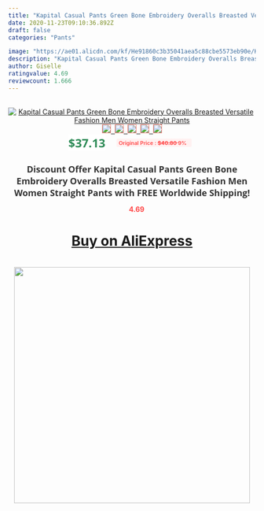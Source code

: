```yaml
---
title: "Kapital Casual Pants Green Bone Embroidery Overalls Breasted Versatile Fashion Men Women Straight Pants"
date: 2020-11-23T09:10:36.892Z
draft: false
categories: "Pants"

image: "https://ae01.alicdn.com/kf/He91860c3b35041aea5c88cbe5573eb90e/Kapital-Casual-Pants-Green-Bone-Embroidery-Overalls-Breasted-Versatile-Fashion-Men-Women-Straight-Pants.jpg"
description: "Kapital Casual Pants Green Bone Embroidery Overalls Breasted Versatile Fashion Men Women Straight Pants"
author: Giselle
ratingvalue: 4.69
reviewcount: 1.666
---
```

<br>
<div style="text-align: center;">
<a href="https://s.click.aliexpress.com/e/_A0iJsv" target="_blank" rel="nofollow noopener noreferrer"><img alt="Kapital Casual Pants Green Bone Embroidery Overalls Breasted Versatile Fashion Men Women Straight Pants" class="magnifier-image" src="https://ae01.alicdn.com/kf/He91860c3b35041aea5c88cbe5573eb90e/Kapital-Casual-Pants-Green-Bone-Embroidery-Overalls-Breasted-Versatile-Fashion-Men-Women-Straight-Pants.jpg_640x640.jpg">
<br>
<img style="border:1px solid salmon" src="https://ae01.alicdn.com/kf/He91860c3b35041aea5c88cbe5573eb90e/Kapital-Casual-Pants-Green-Bone-Embroidery-Overalls-Breasted-Versatile-Fashion-Men-Women-Straight-Pants.jpg_120x120.jpg">&nbsp;&nbsp;<img style="border:1px solid salmon" src="https://ae01.alicdn.com/kf/H6ce561c466624916959d06f63cafe17a1/Kapital-Casual-Pants-Green-Bone-Embroidery-Overalls-Breasted-Versatile-Fashion-Men-Women-Straight-Pants.jpg_120x120.jpg">&nbsp;&nbsp;<img style="border:1px solid salmon" src="https://ae01.alicdn.com/kf/H130fae9f3759456cb0fd0c3af346ddecx/Kapital-Casual-Pants-Green-Bone-Embroidery-Overalls-Breasted-Versatile-Fashion-Men-Women-Straight-Pants.jpg_120x120.jpg">&nbsp;&nbsp;<img style="border:1px solid salmon" src="https://ae01.alicdn.com/kf/H71f382ad746a445e9b2d1d7b9e609d33m/Kapital-Casual-Pants-Green-Bone-Embroidery-Overalls-Breasted-Versatile-Fashion-Men-Women-Straight-Pants.jpg_120x120.jpg">&nbsp;&nbsp;<img style="border:1px solid salmon" src="https://ae01.alicdn.com/kf/H9e0d2e6e31164a8f92b3f33598809f50E/Kapital-Casual-Pants-Green-Bone-Embroidery-Overalls-Breasted-Versatile-Fashion-Men-Women-Straight-Pants.jpg_120x120.jpg"></a></div><br0>
<div style="text-align: center;"><span style="background-color: white; border: 0px; box-sizing: border-box; color: seagreen; display: inline-block; font-family: &quot;open sans&quot; , &quot;arial&quot; , &quot;helvetica&quot; , sans-serif , &quot;heiti&quot;; font-size: 24px; font-stretch: inherit; font-weight: 700; line-height: inherit; margin: 0px 10px 0px 0px; padding: 0px; vertical-align: middle;">$37.13 </span>
<span style="background: rgb(255 , 241 , 241); border-radius: 3px; border: 0px; box-sizing: border-box; color: #ff4747; display: inline-block; font-family: inherit; font-size: 12px; font-stretch: inherit; font-style: inherit; font-variant: inherit; font-weight: 600; line-height: inherit; margin: 0px; padding: 2px 5px; transform: scale(0.9); vertical-align: middle;">Original Price : <b style="text-decoration: line-through;">$40.80 </b> 9%&nbsp;&nbsp;</span></div>
<h1 style="color: #333333; display: inline-block; font-family: &quot;open sans&quot; , &quot;arial&quot; , &quot;helvetica&quot; , sans-serif , &quot;heiti&quot;; font-size: 18px; font-stretch: inherit; font-weight: 700; text-align: center;">Discount Offer Kapital Casual Pants Green Bone Embroidery Overalls Breasted Versatile Fashion Men Women Straight Pants with FREE Worldwide Shipping!</h1>
<div style="color: #ff4747; text-align: center;">
<img src="https://4.bp.blogspot.com/-M0ZcTcb-5uY/XleCXlxnR4I/AAAAAAAAAEc/OrjgMkXV1oMQFaCRZj5HQwOCBcu3w1FegCPcBGAYYCw/s1600/star.png" style="height: 15px;">&nbsp;<b>4.69</b></div>
<div class="button_cont" align="center"><a class="buynow_a" href="https://s.click.aliexpress.com/e/_A0iJsv" target="_blank" rel="nofollow noopener noreferrer"><H1>Buy on AliExpress</H1></a></div><br>
<div class="separator" style="clear: both; text-align: center;">
<img src="https://lh3.googleusercontent.com/-pTy5HemUv9M/XlePHvY0dAI/AAAAAAAAAE4/0nX5iRUoIWY8eMW9Dpxeirr157OZliDIgCLcBGAsYHQ/s1600/badge.gif" width="480">
</div>
